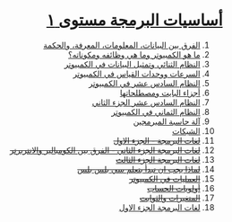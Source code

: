 <div dir="rtl">

# [أساسيات البرمجة مستوى ١](https://programmingadvices.com/p/00316b)

1. [الفرق بين البيانات، المعلومات، المعرفة، والحكمة](src/_1_data_vs_information_vs_knowledge_vs_wisdom)
2. [ما هو الكمبيوتر وما هي وظائفه ومكوناته؟](src/_2_what_is_computer)
3. [النظام الثنائي وتمثيل البيانات في الكمبيوتر](src/_3_binary_system)
4. [السرعات ووحدات القياس في الكمبيوتر](src/_4_computer_speed_and_units)
5. [النظام السادس عشر في الكمبيوتر](src/_5_hexa)
6. [أجزاء البايت ومصطلحاتها](src/_6_byte_parts)
7. [ النظام السادس عشر الجزء الثاني](src/_7_hexa_part_2)
8. [النظام الثماني في الكمبيوتر](src/_8_octal)
9. [آلة حاسبة المبرمجين](src/_9_programmer_calculator)
10. [الشبكات](src/_10_networks_part_1)
11. ~~[لغات البرمجة - الجزء الاول]()~~
12. ~~[لغات البرمجة الجزء الثاني - الفرق بين الكومبالير والانتربرتر]()~~
13. ~~[لغات البرمجة الجزء الثالث]()~~
14. ~~[لماذا يجب ان تبدأ بتعلم سي بلس بلس]()~~
15. ~~[العمليات في الكمبيوتر]()~~
16. ~~[أولويات الحساب]()~~
17. ~~[المتغيرات والثوابت]()~~
11. [لغات البرمجة الجزء الاول](src/_11_programming_languages_and_levels)

</div>